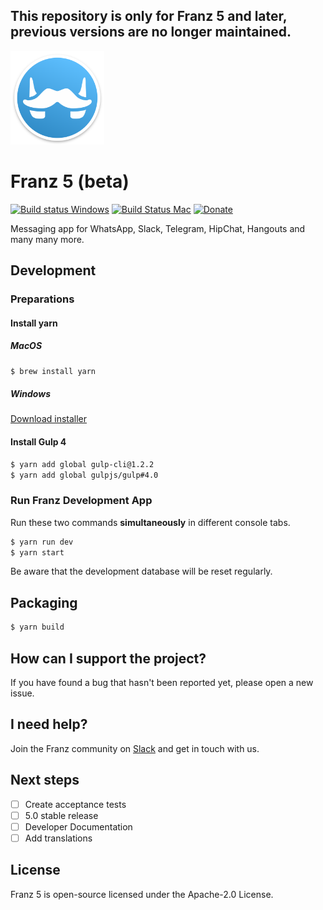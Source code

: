 **This repository is only for Franz 5 and later, previous versions are no longer maintained.**
---

<img src="./build-helpers/images/icon.png" alt="" width="150"/>

# Franz 5 (beta)
[![Build status Windows](https://ci.appveyor.com/api/projects/status/9yman4ye19x4274o/branch/master?svg=true)](https://ci.appveyor.com/project/adlk/franz/branch/master)
 [![Build Status Mac](https://travis-ci.com/meetfranz/franz.svg?token=9zxYPVb6RdKVnmTFMJLX&branch=master)](https://travis-ci.com/meetfranz/franz) [![Donate](https://img.shields.io/badge/Donate-PayPal-green.svg)](http://meetfranz.com/payment.html)

Messaging app for WhatsApp, Slack, Telegram, HipChat, Hangouts and many many more.


## Development

### Preparations
#### Install yarn
##### MacOS
```bash
$ brew install yarn
```
##### Windows
[Download installer](https://yarnpkg.com/latest.msi)

#### Install Gulp 4
```bash
$ yarn add global gulp-cli@1.2.2
$ yarn add global gulpjs/gulp#4.0
```


### Run Franz Development App
Run these two commands __simultaneously__ in different console tabs.

```bash
$ yarn run dev
$ yarn start
```
Be aware that the development database will be reset regularly.

## Packaging
```bash
$ yarn build
```

## How can I support the project?
If you have found a bug that hasn't been reported yet, please open a new issue.

## I need help?
Join the Franz community on [Slack](https://slack.franz.im) and get in touch with us.

## Next steps
- [ ] Create acceptance tests
- [ ] 5.0 stable release
- [ ] Developer Documentation
- [ ] Add translations

## License
Franz 5 is open-source licensed under the Apache-2.0 License.
